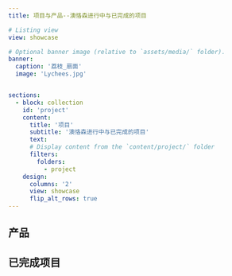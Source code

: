 ```yaml
---
title: 项目与产品--澳恪森进行中与已完成的项目

# Listing view
view: showcase

# Optional banner image (relative to `assets/media/` folder).
banner:
  caption: '荔枝_扇面'
  image: 'Lychees.jpg'


sections:
  - block: collection
    id: 'project'
    content:
      title: '项目'
      subtitle: '澳恪森进行中与已完成的项目'
      text: 
      # Display content from the `content/project/` folder
      filters:
        folders:
          - project
    design:
      columns: '2'
      view: showcase
      flip_alt_rows: true
---
```



## 产品 <i class="ai ai-dataverse ai-3x fa-spin"></i>

## 已完成项目 <i class="ai fa-solid fa-list-check"></i>